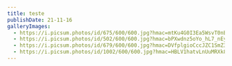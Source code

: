 ```yaml
---
title: teste
publishDate: 21-11-16
galleryImages:
  - https://i.picsum.photos/id/675/600/600.jpg?hmac=mtKu4G0I3Ea5WsvT0nBTcyLjWZuXPLWmwGa5uHMFj5Y
  - https://i.picsum.photos/id/502/600/600.jpg?hmac=bPXwdnz5oYo_hL7_nEyFfB2rgxSgMCLaV-LUem0hooA
  - https://i.picsum.photos/id/679/600/600.jpg?hmac=DVfplgioCccJZC1SmZ3WsKHR_zNpz_hRdmhF8tfpKO0
  - https://i.picsum.photos/id/1002/600/600.jpg?hmac=HBLV1hatvLnUuMRXk8qbne8rUqhyLhNN6-yhJvz71K4
---
```

